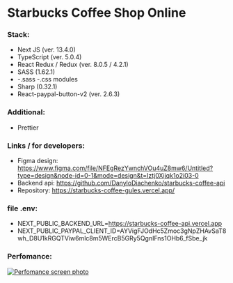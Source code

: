# Starbucks Coffee Shop Online
### Stack:
-  Next JS  (ver. 13.4.0)
- TypeScript (ver. 5.0.4)
-  React Redux / Redux (ver. 8.0.5 / 4.2.1)
-  SASS (1.62.1)
-  -.sass -.css modules
-  Sharp (0.32.1)
- React-paypal-button-v2 (ver. 2.6.3)

### Additional:
- Prettier

### Links / for developers:
- Figma design:  https://www.figma.com/file/NFEgRezYwnchVOu4uZ8mw6/Untitled?type=design&node-id=0-1&mode=design&t=Iztj0Xijqk1o2i03-0
- Backend api: https://github.com/DanyloDiachenko/starbucks-coffee-api
- Repository: https://starbucks-coffee-gules.vercel.app/

### file .env:
- NEXT_PUBLIC_BACKEND_URL=https://starbucks-coffee-api.vercel.app
- NEXT_PUBLIC_PAYPAL_CLIENT_ID=AYVigFJOdHc5Zmoc3gNpZHAvSaT8wh_D8U1kRGQTViw6mlc8m5WErcB5GRy5QgnIFns1OHb6_fSbe_jk

### Perfomance:
[![Perfomance screen photo](https://i.imgur.com/zFktIKB.png)](https://i.imgur.com/zFktIKB.png)

